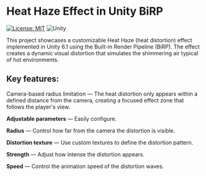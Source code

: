 # Heat Haze Effect in Unity BiRP

[![License: MIT](https://img.shields.io/badge/license-MIT-blue.svg)](https://opensource.org/licenses/MIT)
![Unity](https://img.shields.io/badge/Unity_6.1-%23000000.svg?logo=unity&logoColor=white)

This project showcases a customizable Heat Haze (heat distortion) effect implemented in Unity 6.1 using the Built-in Render Pipeline (BiRP). The effect creates a dynamic visual distortion that simulates the shimmering air typical of hot environments.

## Key features:
Camera-based radius limitation — The heat distortion only appears within a defined distance from the camera, creating a focused effect zone that follows the player's view.

**Adjustable parameters** — Easily configure.

**Radius** — Control how far from the camera the distortion is visible.

**Distortion texture** — Use custom textures to define the distortion pattern.

**Strength** — Adjust how intense the distortion appears.

**Speed** — Control the animation speed of the distortion waves.
